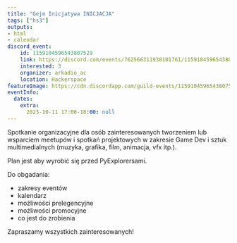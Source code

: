 ```yaml
---
title: "Gejm Inicjatywa INICJACJA"
tags: ["hs3"]
outputs:
- html
- calendar
discord_event:
    id: 1159104596543807529
    link: https://discord.com/events/762566311930101761/1159104596543807529
    interested: 3
    organizer: arkadio_ac
    location: Hackerspace
featureImage: https://cdn.discordapp.com/guild-events/1159104596543807529/4ccf237f86858e2731493411d1a7a06e.png?size=1024
eventInfo:
  dates:
    extra:
      2023-10-11 17:00-18:00: null
---
```

Spotkanie organizacyjne dla osób zainteresowanych tworzeniem lub wsparciem meetupów i spotkań projektowych w zakresie Game Dev i sztuk multimedialnych (muzyka, grafika, film, animacja, vfx itp.).

Plan jest aby wyrobić się przed PyExplorersami.

Do obgadania:
- zakresy eventów
- kalendarz
- możliwości prelegencyjne
- możliwości promocyjne
- co jest do zrobienia

Zapraszamy wszystkich zainteresowanych!
